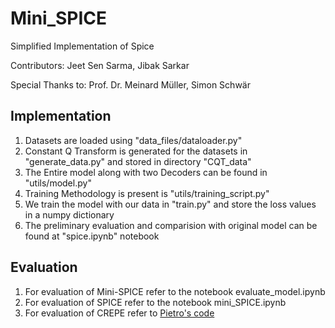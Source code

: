 # Mini_SPICE
Simplified Implementation of Spice

Contributors: Jeet Sen Sarma, Jibak Sarkar

Special Thanks to: Prof. Dr. Meinard Müller, Simon Schwär


## Implementation
1. Datasets are loaded using "data_files/dataloader.py"
2. Constant Q Transform is generated for the datasets in "generate_data.py" and stored in directory "CQT_data" 
3. The Entire model along with two Decoders can be found in "utils/model.py"
4. Training Methodology is present is "utils/training_script.py"
5. We train the model with our data in "train.py" and store the loss values in a numpy dictionary
6. The preliminary evaluation and comparision with original model can be found at "spice.ipynb" notebook


## Evaluation
1. For evaluation of Mini-SPICE refer to the notebook evaluate_model.ipynb
2. For evaluation of SPICE refer to the notebook mini_SPICE.ipynb
3. For evaluation of CREPE refer to [Pietro's code](https://github.com/pf-mpa/FAU-Music-Processing-Internship/blob/pietro/crepe_eval.py)
